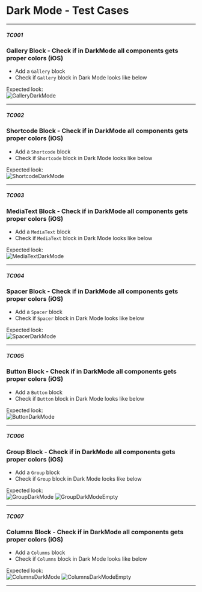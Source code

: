 # Dark Mode - Test Cases

--------------------------------------------------------------------------------

##### TC001

### Gallery Block - Check if in DarkMode all components gets proper colors (iOS)

-   Add a `Gallery` block
-   Check if `Gallery` block in Dark Mode looks like below

Expected look:  
![GalleryDarkMode](../resources/gallery-dark-mode.png)

--------------------------------------------------------------------------------

##### TC002

### Shortcode Block - Check if in DarkMode all components gets proper colors (iOS)

-   Add a `Shortcode` block
-   Check if `Shortcode` block in Dark Mode looks like below

Expected look:  
![ShortcodeDarkMode](../resources/shortcode-dark-mode.png)

--------------------------------------------------------------------------------

##### TC003

### MediaText Block - Check if in DarkMode all components gets proper colors (iOS)

-   Add a `MediaText` block
-   Check if `MediaText` block in Dark Mode looks like below

Expected look:  
![MediaTextDarkMode](../resources/mediatext-dark-mode.png)

--------------------------------------------------------------------------------

##### TC004

### Spacer Block - Check if in DarkMode all components gets proper colors (iOS)

-   Add a `Spacer` block
-   Check if `Spacer` block in Dark Mode looks like below

Expected look:  
![SpacerDarkMode](../resources/spacer-dark-mode.png)

--------------------------------------------------------------------------------

##### TC005

### Button Block - Check if in DarkMode all components gets proper colors (iOS)

-   Add a `Button` block
-   Check if `Button` block in Dark Mode looks like below

Expected look:  
![ButtonDarkMode](../resources/button-dark-mode.png)

--------------------------------------------------------------------------------

##### TC006

### Group Block - Check if in DarkMode all components gets proper colors (iOS)

-   Add a `Group` block
-   Check if `Group` block in Dark Mode looks like below

Expected look:  
![GroupDarkMode](../resources/group-dark-mode.png)
![GroupDarkModeEmpty](../resources/group-dark-mode-empty.png)

--------------------------------------------------------------------------------

##### TC007

### Columns Block - Check if in DarkMode all components gets proper colors (iOS)

-   Add a `Columns` block
-   Check if `Columns` block in Dark Mode looks like below

Expected look:  
![ColumnsDarkMode](../resources/columns-dark-mode.png)
![ColumnsDarkModeEmpty](../resources/columns-dark-mode-empty.png)

--------------------------------------------------------------------------------